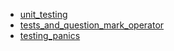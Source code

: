 - [unit_testing](unit_testing/README.md)
- [tests_and_question_mark_operator](tests_and_question_mark_operator/README.md)
- [testing_panics](testing_panics/README.md)